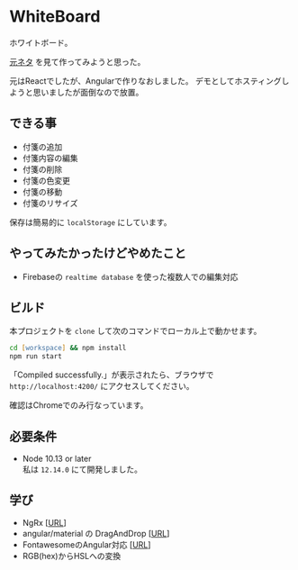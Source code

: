 # WhiteBoard

ホワイトボード。

[元ネタ](https://qiita.com/numanomanu/items/e0ace008565164c17b75#step2-drag-on-drop-%E3%81%A7%E4%BD%8D%E7%BD%AE%E3%82%92%E5%A4%89%E6%9B%B4%E3%81%99%E3%82%8B) を見て作ってみようと思った。

元はReactでしたが、Angularで作りなおしました。
デモとしてホスティングしようと思いましたが面倒なので放置。


## できる事

- 付箋の追加
- 付箋内容の編集
- 付箋の削除
- 付箋の色変更
- 付箋の移動
- 付箋のリサイズ

保存は簡易的に `localStorage` にしています。


## やってみたかったけどやめたこと

- Firebaseの `realtime database` を使った複数人での編集対応


## ビルド

本プロジェクトを `clone` して次のコマンドでローカル上で動かせます。

```zsh
cd [workspace] && npm install
npm run start
```

「Compiled successfully.」が表示されたら、ブラウザで `http://localhost:4200/` にアクセスしてください。

確認はChromeでのみ行なっています。


## 必要条件

- Node 10.13 or later  
  私は `12.14.0` にて開発しました。


## 学び

- NgRx [[URL](https://ngrx.io/)]
- angular/material の DragAndDrop [[URL](https://material.angular.io/cdk/drag-drop/overview)]
- FontawesomeのAngular対応 [[URL](https://fontawesome.com/how-to-use/on-the-web/using-with/angular)]
- RGB(hex)からHSLへの変換
